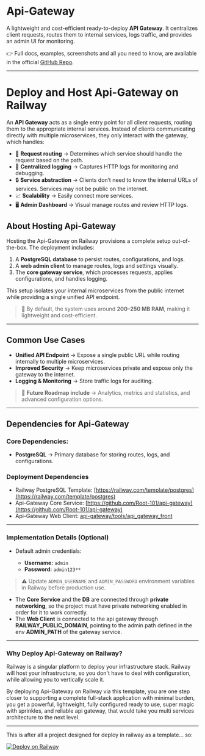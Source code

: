 # Api-Gateway

A lightweight and cost-efficient ready-to-deploy **API Gateway**.
It centralizes client requests, routes them to internal services, logs traffic, and provides an admin UI for monitoring.

👉 Full docs, examples, screenshots and all you need to know, are available in the
official [GitHub Repo](https://github.com/Root-101/api-gateway).

---

# Deploy and Host Api-Gateway on Railway

An **API Gateway** acts as a single entry point for all client requests, routing them to the appropriate internal
services. Instead of clients communicating directly with multiple microservices, they only interact with the gateway,
which handles:

* 🔀 **Request routing** → Determines which service should handle the request based on the path.
* 📜 **Centralized logging** → Captures HTTP logs for monitoring and debugging.
* 🔒 **Service abstraction** → Clients don’t need to know the internal URLs of services. Services may not be public on
  the internet.
* 📈 **Scalability** → Easily connect more services.
* 🖥️ **Admin Dashboard** → Visual manage routes and review HTTP logs.

## About Hosting Api-Gateway

Hosting the Api-Gateway on Railway provisions a complete setup out-of-the-box. The deployment includes:

1. A **PostgreSQL database** to persist routes, configurations, and logs.
2. A **web admin client** to manage routes, logs and settings visually.
3. The **core gateway service**, which processes requests, applies configurations, and handles logging.

This setup isolates your internal microservices from the public internet while providing a single unified API endpoint.

> 📌 By default, the system uses around **200–250 MB RAM**, making it lightweight and cost-efficient.

---

## Common Use Cases

* **Unified API Endpoint** → Expose a single public URL while routing internally to multiple microservices.
* **Improved Security** → Keep microservices private and expose only the gateway to the internet.
* **Logging & Monitoring** → Store traffic logs for auditing.

> 📌 **Future Roadmap include** → Analytics, metrics and statistics, and advanced configuration options.

---

## Dependencies for Api-Gateway

### Core Dependencies:

* **PostgreSQL** → Primary database for storing routes, logs, and configurations.

### Deployment Dependencies

* Railway PostgreSQL Template: [https://railway.com/template/postgres](https://railway.com/template/postgres)
* Api-Gateway Core Service: [https://github.com/Root-101/api-gateway](https://github.com/Root-101/api-gateway)
* Api-Gateway Web
  Client: [api-gateway/tools/api_gateway_front](https://github.com/Root-101/api-gateway/tree/master/tools/api_gateway_front)

---

### Implementation Details (Optional)

* Default admin credentials:

    * **Username:** `admin`
    * **Password:** `admin123**`

> ⚠️ Update `ADMIN_USERNAME` and `ADMIN_PASSWORD` environment variables in Railway before production use.

* The **Core Service** and the **DB** are connected through **private networking**, so the project must have private
  networking enabled in order for it to work correctly.
* The **Web Client** is connected to the api gateway through **RAILWAY_PUBLIC_DOMAIN**, pointing to the admin path
  defined in the env **ADMIN_PATH** of the gateway service.

---

### Why Deploy Api-Gateway on Railway?

Railway is a singular platform to deploy your infrastructure stack. Railway will host your infrastructure, so you don't
have to deal with configuration, while allowing you to vertically scale it.

By deploying Api-Gateway on Railway via this template, you are one step closer to supporting a complete full-stack
application with minimal burden, you get a powerful, lightweight, fully configured ready to use,
super magic with sprinkles, and reliable api gateway, that would take you multi services architecture to the next level.

---

This is after all a project designed for deploy in railway as a template... so:

[![Deploy on Railway](https://railway.app/button.svg)](https://railway.app/template/IR4lVv?referralCode=6_5_ta)